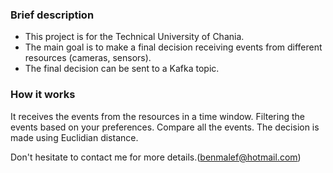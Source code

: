 ### Brief description
- This project is for the Technical University of Chania. 
- The main goal is to make a final decision receiving events from different resources (cameras, sensors). 
- The final decision can be sent to a Kafka topic.

### How it works

It receives the events from the resources in a time window. 
Filtering the events based on your preferences.
Compare all the events. 
The decision is made using Euclidian distance. 

Don't hesitate to contact me for more details.(benmalef@hotmail.com) 


